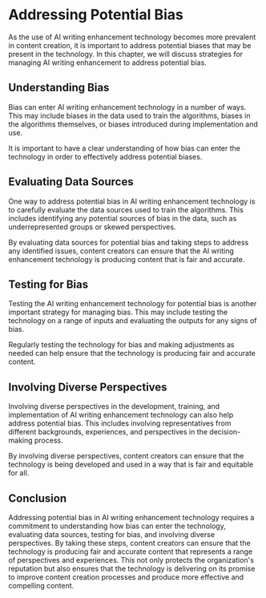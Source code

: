 Addressing Potential Bias
=====================================================================

As the use of AI writing enhancement technology becomes more prevalent in content creation, it is important to address potential biases that may be present in the technology. In this chapter, we will discuss strategies for managing AI writing enhancement to address potential bias.

Understanding Bias
------------------

Bias can enter AI writing enhancement technology in a number of ways. This may include biases in the data used to train the algorithms, biases in the algorithms themselves, or biases introduced during implementation and use.

It is important to have a clear understanding of how bias can enter the technology in order to effectively address potential biases.

Evaluating Data Sources
-----------------------

One way to address potential bias in AI writing enhancement technology is to carefully evaluate the data sources used to train the algorithms. This includes identifying any potential sources of bias in the data, such as underrepresented groups or skewed perspectives.

By evaluating data sources for potential bias and taking steps to address any identified issues, content creators can ensure that the AI writing enhancement technology is producing content that is fair and accurate.

Testing for Bias
----------------

Testing the AI writing enhancement technology for potential bias is another important strategy for managing bias. This may include testing the technology on a range of inputs and evaluating the outputs for any signs of bias.

Regularly testing the technology for bias and making adjustments as needed can help ensure that the technology is producing fair and accurate content.

Involving Diverse Perspectives
------------------------------

Involving diverse perspectives in the development, training, and implementation of AI writing enhancement technology can also help address potential bias. This includes involving representatives from different backgrounds, experiences, and perspectives in the decision-making process.

By involving diverse perspectives, content creators can ensure that the technology is being developed and used in a way that is fair and equitable for all.

Conclusion
----------

Addressing potential bias in AI writing enhancement technology requires a commitment to understanding how bias can enter the technology, evaluating data sources, testing for bias, and involving diverse perspectives. By taking these steps, content creators can ensure that the technology is producing fair and accurate content that represents a range of perspectives and experiences. This not only protects the organization's reputation but also ensures that the technology is delivering on its promise to improve content creation processes and produce more effective and compelling content.
